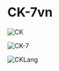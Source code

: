 # CK-7vn
![CK](http://my-repository-read-m4cgnexz5-ck-7vns-projects.vercel.app/api?username=CK-7vn&show_icons=true&count_private=true&theme=apprentice)

![CK-7](my-repository-read-me.vercel.app/api?username=CK-7vn&show_icons=true)


![CKLang](my-repository-read-me.vercel.app/top-langs/api?username=CK-7vn&layout=compact)
